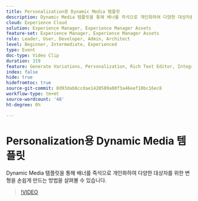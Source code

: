 ```yaml
---
title: Personalization용 Dynamic Media 템플릿
description: Dynamic Media 템플릿을 통해 배너를 즉석으로 개인화하여 다양한 대상자를 위한 변형을 손쉽게 만드는 방법을 살펴볼 수 있습니다.
cloud: Experience Cloud
solution: Experience Manager, Experience Manager Assets
feature-set: Experience Manager, Experience Manager Assets
role: Leader, User, Developer, Admin, Architect
level: Beginner, Intermediate, Experienced
type: Event
doc-type: Video Clip
duration: 319
feature: Generate Variations, Personalization, Rich Text Editor, Integrations
index: false
hide: true
hidefromtoc: true
source-git-commit: 0d93dab6ccdae1420589a00f3a46eef10bc16ec8
workflow-type: tm+mt
source-wordcount: '48'
ht-degree: 0%

---
```



# Personalization용 Dynamic Media 템플릿

Dynamic Media 템플릿을 통해 배너를 즉석으로 개인화하여 다양한 대상자를 위한 변형을 손쉽게 만드는 방법을 살펴볼 수 있습니다.

>[!VIDEO](https://video.tv.adobe.com/v/3459222/?learn=on&enablevpops)
